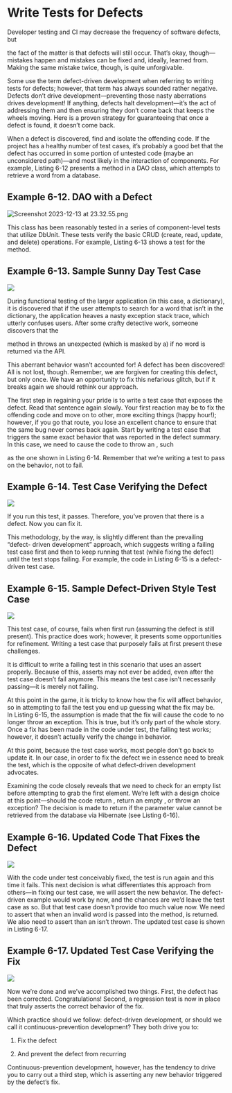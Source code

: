 # Write Tests for Defects

Developer testing and CI may decrease the frequency of software defects, but

the fact of the matter is that defects will still occur. That’s okay, though—
mistakes happen and mistakes can be fixed and, ideally, learned from. Making
the same mistake twice, though, is quite unforgivable.

Some use the term defect-driven development when referring to writing tests
for defects; however, that term has always sounded rather negative. Defects
don’t drive development—preventing those nasty aberrations drives
development! If anything, defects halt development—it’s the act of addressing
them and then ensuring they don’t come back that keeps the wheels moving.
Here is a proven strategy for guaranteeing that once a defect is found, it doesn’t
come back.

When a defect is discovered, find and isolate the offending code. If the project
has a healthy number of test cases, it’s probably a good bet that the defect has
occurred in some portion of untested code (maybe an unconsidered path)—and
most likely in the interaction of components. For example, Listing 6-12 presents
a method in a DAO class, which attempts to retrieve a
word from a database.

## Example 6-12. DAO with a Defect

![Screenshot 2023-12-13 at 23.32.55.png](/Users/devin/Library/Application%20Support/marktext/images/2aa5cb522bd27da31fe3b560d75c0b77a5fa1640.png)

This class has been reasonably tested in a series of component-level tests that
utilize DbUnit. These tests verify the basic CRUD (create, read, update, and
delete) operations. For example, Listing 6-13 shows a test for the  
method.

## Example 6-13. Sample Sunny Day Test Case

![](/Users/devin/Library/Application%20Support/marktext/images/2747ac35609d616d73784f6b4f6260628b8090ab.png)

During functional testing of the larger application (in this case, a dictionary), it is
discovered that if the user attempts to search for a word that isn’t in the
dictionary, the application heaves a nasty exception stack trace, which utterly
confuses users. After some crafty detective work, someone discovers that the

method in throws an unexpected (which is masked by a) if no word is returned via the API.

This aberrant behavior wasn’t accounted for! A defect has been discovered! All
is not lost, though. Remember, we are forgiven for creating this defect, but only once. We have an opportunity to fix this nefarious glitch, but if it breaks again we should rethink our approach.

The first step in regaining your pride is to write a test case that exposes the
defect. Read that sentence again slowly. Your first reaction may be to fix the
offending code and move on to other, more exciting things (happy hour!);
however, if you go that route, you lose an excellent chance to ensure that the
same bug never comes back again. Start by writing a test case that triggers the
same exact behavior that was reported in the defect summary. In this case, we
need to cause the code to throw an , such

as the one shown in Listing 6-14. Remember that we’re writing a test to pass on
the behavior, not to fail.

## Example 6-14. Test Case Verifying the Defect

![](/Users/devin/Library/Application%20Support/marktext/images/2e9a3f184638f17c1bbc82072af4d9820d03be5a.png)

If you run this test, it passes. Therefore, you’ve proven that there is a defect.
Now you can fix it.

This methodology, by the way, is slightly different than the prevailing “defect-
driven development” approach, which suggests writing a failing test case first
and then to keep running that test (while fixing the defect) until the test stops
failing. For example, the code in Listing 6-15 is a defect-driven test case.

## Example 6-15. Sample Defect-Driven Style Test Case

![](/Users/devin/Library/Application%20Support/marktext/images/3c79dd384cd8118b33ae7a56d0e57ed716866c0a.png)

This test case, of course, fails when first run (assuming the defect is still
present). This practice does work; however, it presents some opportunities for
refinement. Writing a test case that purposely fails at first present these
challenges.

It is difficult to write a failing test in this scenario that uses an assert properly.
Because of this, asserts may not ever be added, even after the test case
doesn’t fail anymore. This means the test case isn’t necessarily passing—it is
merely not failing.

At this point in the game, it is tricky to know how the fix will affect behavior,
so in attempting to fail the test you end up guessing what the fix may be.  
In Listing 6-15, the assumption is made that the fix will cause the code to no
longer throw an exception. This is true, but it’s only part of the whole story.
Once a fix has been made in the code under test, the failing test works;
however, it doesn’t actually verify the change in behavior.

At this point, because the test case works, most people don’t go back to update
it. In our case, in order to fix the defect we in essence need to break the test,
which is the opposite of what defect-driven development advocates.

Examining the code closely reveals that we need to check for an empty list
before attempting to grab the first element. We’re left with a design choice at
this point—should the code return , return an empty , or throw an
exception? The decision is made to return if the parameter value cannot
be retrieved from the database via Hibernate (see Listing 6-16).

## Example 6-16. Updated Code That Fixes the Defect

![](/Users/devin/Library/Application%20Support/marktext/images/11ad47921dc50d60f9a0870442e2837a3d3a0e1e.png)

With the code under test conceivably fixed, the test is run again and this time it
fails. This next decision is what differentiates this approach from others—in
fixing our test case, we will assert the new behavior. The defect-driven example
would work by now, and the chances are we’d leave the test case as so. But that
test case doesn’t provide too much value now. We need to assert that when an
invalid word is passed into the method, is returned. We
also need to assert than an isn’t thrown. The updated test case is
shown in Listing 6-17.

## Example 6-17. Updated Test Case Verifying the Fix

![](/Users/devin/Library/Application%20Support/marktext/images/a628c799db9aa2e487288c1598717fd017a84ac7.png)

Now we’re done and we’ve accomplished two things. First, the defect has been
corrected. Congratulations! Second, a regression test is now in place that truly
asserts the correct behavior of the fix.

Which practice should we follow: defect-driven development, or should we call
it continuous-prevention development? They both drive you to:

1. Fix the defect 

2. And prevent the defect from recurring

Continuous-prevention development, however, has the tendency to drive you to
carry out a third step, which is asserting any new behavior triggered by the
defect’s fix.

